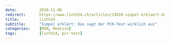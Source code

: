 ```yaml
---
date:          2020-11-06
redirect:      https://www.linth24.ch/articles/33810-simpel-erklaert-das-sagt-der-pcr-test-wirklich-aus
title:         linth24
subtitle:      "Simpel erklärt: Das sagt der PCR-Test wirklich aus"
categories:    [MSM, Medizin]
tags:          [linth24, pcr-test]
---
```

